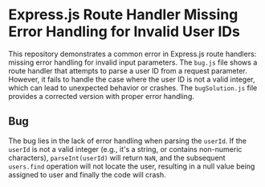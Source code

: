 # Express.js Route Handler Missing Error Handling for Invalid User IDs

This repository demonstrates a common error in Express.js route handlers: missing error handling for invalid input parameters.  The `bug.js` file shows a route handler that attempts to parse a user ID from a request parameter.  However, it fails to handle the case where the user ID is not a valid integer, which can lead to unexpected behavior or crashes. The `bugSolution.js` file provides a corrected version with proper error handling. 

## Bug
The bug lies in the lack of error handling when parsing the `userId`. If the `userId` is not a valid integer (e.g., it's a string, or contains non-numeric characters), `parseInt(userId)` will return `NaN`, and the subsequent `users.find` operation will not locate the user, resulting in a null value being assigned to user and finally the code will crash.